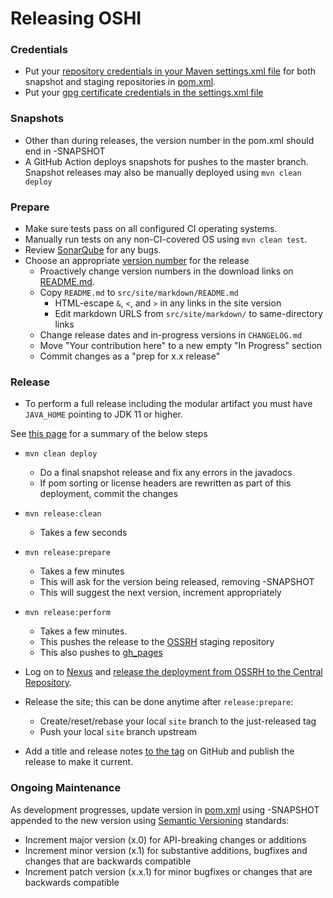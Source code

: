 Releasing OSHI
=====================

### Credentials

* Put your [repository credentials in your Maven settings.xml file](https://central.sonatype.org/pages/apache-maven.html#distribution-management-and-authentication) for both snapshot and staging repositories in [pom.xml](pom.xml). 
* Put your [gpg certificate credentials in the settings.xml file](https://central.sonatype.org/pages/apache-maven.html#gpg-signed-components)

### Snapshots

* Other than during releases, the version number in the pom.xml should end in -SNAPSHOT
* A GitHub Action deploys snapshots for pushes to the master branch. Snapshot releases may also be
manually deployed using `mvn clean deploy`

### Prepare

* Make sure tests pass on all configured CI operating systems. 
* Manually run tests on any non-CI-covered OS using `mvn clean test`.
* Review [SonarQube](https://sonarcloud.io/dashboard?id=com.github.oshi%3Aoshi-parent) for any bugs.
* Choose an appropriate [version number](https://semver.org/) for the release
    * Proactively change version numbers in the download links on [README.md](README.md).
    * Copy `README.md` to `src/site/markdown/README.md`
        * HTML-escape `&`, `<`, and `>` in any links in the site version
        * Edit markdown URLS from `src/site/markdown/` to same-directory links
    * Change release dates and in-progress versions in `CHANGELOG.md`
    * Move "Your contribution here" to a new empty "In Progress" section
    * Commit changes as a "prep for x.x release"

### Release

* To perform a full release including the modular artifact you must have `JAVA_HOME` pointing to JDK 11 or higher.

See [this page](https://central.sonatype.org/pages/apache-maven.html#performing-a-release-deployment-with-the-maven-release-plugin) for a summary of the below steps
* `mvn clean deploy`
    * Do a final snapshot release and fix any errors in the javadocs
    * If pom sorting or license headers are rewritten as part of this deployment, commit the changes
* `mvn release:clean`
    * Takes a few seconds
* `mvn release:prepare`
    * Takes a few minutes
    * This will ask for the version being released, removing -SNAPSHOT
    * This will suggest the next version, increment appropriately
* `mvn release:perform`
    * Takes a few minutes. 
    * This pushes the release to the [OSSRH](https://oss.sonatype.org/) staging repository
    * This also pushes to [gh_pages](https://oshi.github.io/oshi)
* Log on to [Nexus](https://oss.sonatype.org/) and [release the deployment from OSSRH to the Central Repository](https://central.sonatype.org/pages/releasing-the-deployment.html).

* Release the site; this can be done anytime after `release:prepare`:
    * Create/reset/rebase your local `site` branch to the just-released tag
    * Push your local `site` branch upstream

* Add a title and release notes [to the tag](https://github.com/oshi/oshi/tags) on GitHub and publish the release to make it current.

### Ongoing Maintenance

As development progresses, update version in [pom.xml](pom.xml) using -SNAPSHOT appended to the new version using [Semantic Versioning](https://semver.org/) standards:
* Increment major version (x.0) for API-breaking changes or additions
* Increment minor version (x.1) for substantive additions, bugfixes and changes that are backwards compatible
* Increment patch version (x.x.1) for minor bugfixes or changes that are backwards compatible